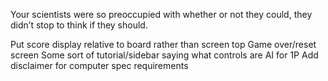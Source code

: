 Your scientists were so preoccupied with whether or not they could, they didn’t stop to think if they should.

Put score display relative to board rather than screen top
Game over/reset screen
Some sort of tutorial/sidebar saying what controls are
AI for 1P
Add disclaimer for computer spec requirements